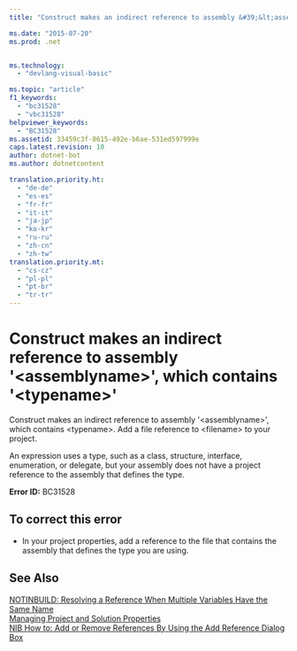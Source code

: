 ```yaml
---
title: "Construct makes an indirect reference to assembly &#39;&lt;assemblyname&gt;&#39;, which contains &#39;&lt;typename&gt;&#39; | Microsoft Docs"

ms.date: "2015-07-20"
ms.prod: .net


ms.technology: 
  - "devlang-visual-basic"

ms.topic: "article"
f1_keywords: 
  - "bc31528"
  - "vbc31528"
helpviewer_keywords: 
  - "BC31528"
ms.assetid: 33459c3f-8615-492e-b6ae-531ed597999e
caps.latest.revision: 10
author: dotnet-bot
ms.author: dotnetcontent

translation.priority.ht: 
  - "de-de"
  - "es-es"
  - "fr-fr"
  - "it-it"
  - "ja-jp"
  - "ko-kr"
  - "ru-ru"
  - "zh-cn"
  - "zh-tw"
translation.priority.mt: 
  - "cs-cz"
  - "pl-pl"
  - "pt-br"
  - "tr-tr"
---
```

# Construct makes an indirect reference to assembly &#39;&lt;assemblyname&gt;&#39;, which contains &#39;&lt;typename&gt;&#39;
Construct makes an indirect reference to assembly '\<assemblyname>', which contains \<typename>. Add a file reference to \<filename> to your project.  
  
 An expression uses a type, such as a class, structure, interface, enumeration, or delegate, but your assembly does not have a project reference to the assembly that defines the type.  
  
 **Error ID:** BC31528  
  
## To correct this error  
  
-   In your project properties, add a reference to the file that contains the assembly that defines the type you are using.  
  
## See Also  
 [NOTINBUILD: Resolving a Reference When Multiple Variables Have the Same Name](http://msdn.microsoft.com/en-us/9601e39f-1911-44e1-ace5-3f6e090408b9)   
 [Managing Project and Solution Properties](/visualstudio/ide/managing-project-and-solution-properties)   
 [NIB How to: Add or Remove References By Using the Add Reference Dialog Box](http://msdn.microsoft.com/en-us/3bd75d61-f00c-47c0-86a2-dd1f20e231c9)